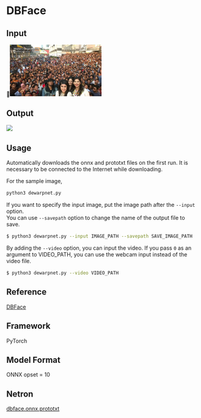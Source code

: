 # DBFace

## Input
<!-- ![input_image](selfie.png) -->
<img src='selfie.png' width='240px'>

## Output
<!-- ![Result_image](selfie_output.png) -->
<img src='selfie_output.png' width='240px'>

## Usage
Automatically downloads the onnx and prototxt files on the first run.
It is necessary to be connected to the Internet while downloading.

For the sample image,
``` bash
python3 dewarpnet.py 
```

If you want to specify the input image, put the image path after the `--input` option.  
You can use `--savepath` option to change the name of the output file to save.
```bash
$ python3 dewarpnet.py --input IMAGE_PATH --savepath SAVE_IMAGE_PATH
```

By adding the `--video` option, you can input the video. 
If you pass `0` as an argument to VIDEO_PATH, you can use the webcam input instead of the video file.
```bash
$ python3 dewarpnet.py --video VIDEO_PATH
```

## Reference
[DBFace](https://github.com/dlunion/DBFace)

## Framework
PyTorch

## Model Format
ONNX opset = 10

## Netron

[dbface.onnx.prototxt]()